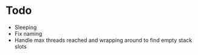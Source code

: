# Todo

- Sleeping
- Fix naming
- Handle max threads reached and wrapping around to find empty stack slots

